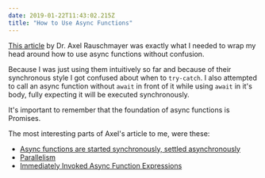 ```yaml
---
date: 2019-01-22T11:43:02.215Z
title: "How to Use Async Functions"
---
```


[This article](http://2ality.com/2016/10/async-function-tips.html) by Dr. Axel
Rauschmayer was exactly what I needed to wrap my head around how to use async
functions without confusion.

Because I was just using them intuitively so far and because of their
synchronous style I got confused about when to `try-catch`. I also attempted to
call an async function without `await` in front of it while using `await` in
it's body, fully expecting it will be executed synchronously.

It's important to remember that the foundation of async functions is Promises.

The most interesting parts of Axel's article to me, were these:

- [Async functions are started synchronously, settled asynchronously](http://2ality.com/2016/10/async-function-tips.html#async-functions-are-started-synchronously-settled-asynchronously)
- [Parallelism](http://2ality.com/2016/10/async-function-tips.html#parallelism)
- [Immediately Invoked Async Function Expressions](http://2ality.com/2016/10/async-function-tips.html#immediately-invoked-async-function-expressions)
